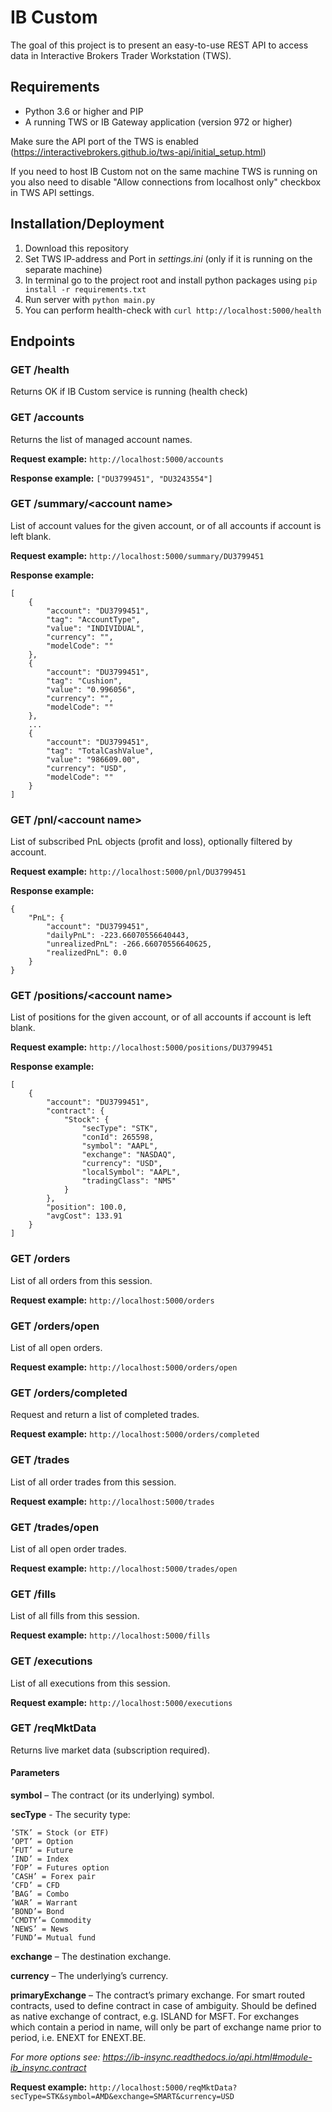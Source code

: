 # IB Custom
The goal of this project is to present an easy-to-use REST API to access data in Interactive Brokers Trader Workstation (TWS).

## Requirements
- Python 3.6 or higher and PIP
- A running TWS or IB Gateway application (version 972 or higher)

Make sure the API port of the TWS is enabled (https://interactivebrokers.github.io/tws-api/initial_setup.html)

If you need to host IB Custom not on the same machine TWS is running on you also need to disable "Allow connections from 
localhost only" checkbox in TWS API settings.

## Installation/Deployment
1. Download this repository
2. Set TWS IP-address and Port in *settings.ini* (only if it is running on the separate machine)
3. In terminal go to the project root and install python packages using `pip install -r requirements.txt`
4. Run server with `python main.py`
5. You can perform health-check with `curl http://localhost:5000/health`

## Endpoints

### GET /health
Returns OK if IB Custom service is running (health check)

### GET /accounts
Returns the list of managed account names.

**Request example:** `http://localhost:5000/accounts`

**Response example:** `["DU3799451", "DU3243554"]`

### GET /summary/\<account name\>
List of account values for the given account, or of all accounts if account is left blank.

**Request example:** `http://localhost:5000/summary/DU3799451`

**Response example:**
```
[
    {
        "account": "DU3799451",
        "tag": "AccountType",
        "value": "INDIVIDUAL",
        "currency": "",
        "modelCode": ""
    },
    {
        "account": "DU3799451",
        "tag": "Cushion",
        "value": "0.996056",
        "currency": "",
        "modelCode": ""
    },
    ...
    {
        "account": "DU3799451",
        "tag": "TotalCashValue",
        "value": "986609.00",
        "currency": "USD",
        "modelCode": ""
    }
]
```

### GET /pnl/\<account name\>
List of subscribed PnL objects (profit and loss), optionally filtered by account.

**Request example:** `http://localhost:5000/pnl/DU3799451`

**Response example:** 
```
{
    "PnL": {
        "account": "DU3799451",
        "dailyPnL": -223.66070556640443,
        "unrealizedPnL": -266.66070556640625,
        "realizedPnL": 0.0
    }
}
```

### GET /positions/\<account name\>
List of positions for the given account, or of all accounts if account is left blank.

**Request example:** `http://localhost:5000/positions/DU3799451`

**Response example:** 
```
[
    {
        "account": "DU3799451",
        "contract": {
            "Stock": {
                "secType": "STK",
                "conId": 265598,
                "symbol": "AAPL",
                "exchange": "NASDAQ",
                "currency": "USD",
                "localSymbol": "AAPL",
                "tradingClass": "NMS"
            }
        },
        "position": 100.0,
        "avgCost": 133.91
    }
]
```

### GET /orders
List of all orders from this session.

**Request example:** `http://localhost:5000/orders`

### GET /orders/open
List of all open orders.

**Request example:** `http://localhost:5000/orders/open`

### GET /orders/completed
Request and return a list of completed trades.

**Request example:** `http://localhost:5000/orders/completed`

### GET /trades
List of all order trades from this session.

**Request example:** `http://localhost:5000/trades`

### GET /trades/open
List of all open order trades.

**Request example:** `http://localhost:5000/trades/open`

### GET /fills
List of all fills from this session.

**Request example:** `http://localhost:5000/fills`

### GET /executions
List of all executions from this session.

**Request example:** `http://localhost:5000/executions`

### GET /reqMktData
Returns live market data (subscription required).

#### Parameters
**symbol** – The contract (or its underlying) symbol.

**secType** - The security type:

    ’STK’ = Stock (or ETF)
    ’OPT’ = Option
    ’FUT’ = Future
    ’IND’ = Index
    ’FOP’ = Futures option
    ’CASH’ = Forex pair
    ’CFD’ = CFD
    ’BAG’ = Combo
    ’WAR’ = Warrant
    ’BOND’= Bond
    ’CMDTY’= Commodity
    ’NEWS’ = News
    ’FUND’= Mutual fund

**exchange** – The destination exchange.

**currency** – The underlying’s currency.

**primaryExchange** – The contract’s primary exchange. For smart routed contracts, used to define contract in case of ambiguity. Should be defined as native exchange of contract, e.g. ISLAND for MSFT. For exchanges which contain a period in name, will only be part of exchange name prior to period, i.e. ENEXT for ENEXT.BE.

*For  more options see: https://ib-insync.readthedocs.io/api.html#module-ib_insync.contract* 

**Request example:** `http://localhost:5000/reqMktData?secType=STK&symbol=AMD&exchange=SMART&currency=USD`

